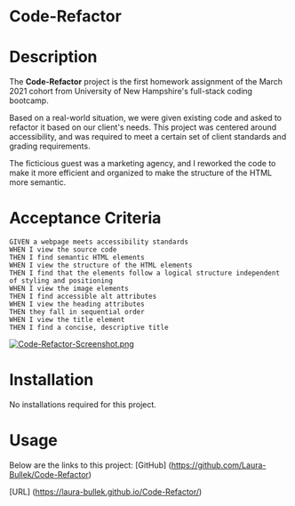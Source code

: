 # Code-Refactor

# Description
The **Code-Refactor** project is the first homework assignment of the March 2021 cohort from University of New Hampshire's full-stack coding bootcamp. 

Based on a real-world situation, we were given existing code and asked to refactor it based on our client's needs. This project was centered around accessibility, and was required to meet a certain set of client standards and grading requirements.

The ficticious guest was a marketing agency, and I reworked the code to make it more efficient and organized to make the structure of the HTML more semantic.

# Acceptance Criteria
```
GIVEN a webpage meets accessibility standards
WHEN I view the source code
THEN I find semantic HTML elements
WHEN I view the structure of the HTML elements
THEN I find that the elements follow a logical structure independent of styling and positioning
WHEN I view the image elements
THEN I find accessible alt attributes
WHEN I view the heading attributes
THEN they fall in sequential order
WHEN I view the title element
THEN I find a concise, descriptive title
```

[![Code-Refactor-Screenshot.png](https://i.postimg.cc/pTfyGRcV/Code-Refactor-Screenshot.png)](https://postimg.cc/PpqtNsk0)

# Installation
No installations required for this project.

# Usage
Below are the links to this project:
[GitHub] (https://github.com/Laura-Bullek/Code-Refactor)

[URL] (https://laura-bullek.github.io/Code-Refactor/)
